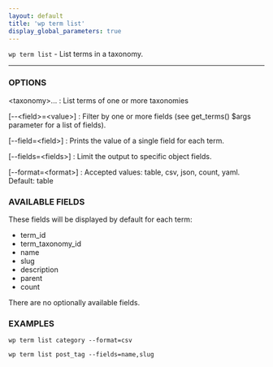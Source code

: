 ```yaml
---
layout: default
title: 'wp term list'
display_global_parameters: true
---
```


`wp term list` - List terms in a taxonomy.

<hr />

### OPTIONS

&lt;taxonomy&gt;...
: List terms of one or more taxonomies

[\--&lt;field&gt;=&lt;value&gt;]
: Filter by one or more fields (see get_terms() $args parameter for a list of fields).

[\--field=&lt;field&gt;]
: Prints the value of a single field for each term.

[\--fields=&lt;fields&gt;]
: Limit the output to specific object fields.

[\--format=&lt;format&gt;]
: Accepted values: table, csv, json, count, yaml. Default: table

### AVAILABLE FIELDS

These fields will be displayed by default for each term:

* term_id
* term_taxonomy_id
* name
* slug
* description
* parent
* count

There are no optionally available fields.

### EXAMPLES

    wp term list category --format=csv

    wp term list post_tag --fields=name,slug




